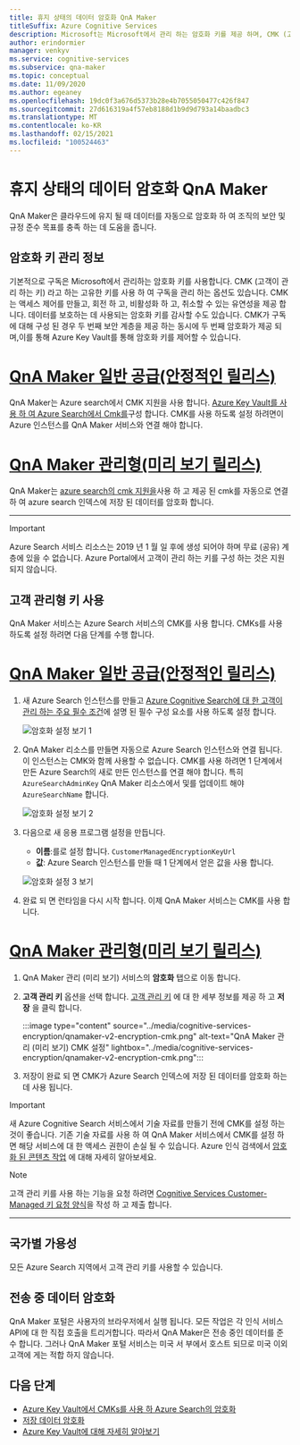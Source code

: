 ```yaml
---
title: 휴지 상태의 데이터 암호화 QnA Maker
titleSuffix: Azure Cognitive Services
description: Microsoft는 Microsoft에서 관리 하는 암호화 키를 제공 하며, CMK (고객이 관리 하는 키) 라고 하는 고유한 키를 사용 하 여 Cognitive Services 구독을 관리할 수도 있습니다. 이 문서에서는 QnA Maker에 대 한 미사용 데이터 암호화 및 CMK를 사용 하 고 관리 하는 방법을 설명 합니다.
author: erindormier
manager: venkyv
ms.service: cognitive-services
ms.subservice: qna-maker
ms.topic: conceptual
ms.date: 11/09/2020
ms.author: egeaney
ms.openlocfilehash: 19dc0f3a676d5373b28e4b7055050477c426f847
ms.sourcegitcommit: 27d616319a4f57eb8188d1b9d9d793a14baadbc3
ms.translationtype: MT
ms.contentlocale: ko-KR
ms.lasthandoff: 02/15/2021
ms.locfileid: "100524463"
---
```

# <a name="qna-maker-encryption-of-data-at-rest"></a>휴지 상태의 데이터 암호화 QnA Maker

QnA Maker은 클라우드에 유지 될 때 데이터를 자동으로 암호화 하 여 조직의 보안 및 규정 준수 목표를 충족 하는 데 도움을 줍니다.

## <a name="about-encryption-key-management"></a>암호화 키 관리 정보

기본적으로 구독은 Microsoft에서 관리하는 암호화 키를 사용합니다. CMK (고객이 관리 하는 키) 라고 하는 고유한 키를 사용 하 여 구독을 관리 하는 옵션도 있습니다. CMK는 액세스 제어를 만들고, 회전 하 고, 비활성화 하 고, 취소할 수 있는 유연성을 제공 합니다. 데이터를 보호하는 데 사용되는 암호화 키를 감사할 수도 있습니다. CMK가 구독에 대해 구성 된 경우 두 번째 보안 계층을 제공 하는 동시에 두 번째 암호화가 제공 되며,이를 통해 Azure Key Vault를 통해 암호화 키를 제어할 수 있습니다.

# <a name="qna-maker-ga-stable-release"></a>[QnA Maker 일반 공급(안정적인 릴리스)](#tab/v1)

QnA Maker는 Azure search에서 CMK 지원을 사용 합니다. [Azure Key Vault를 사용 하 여 Azure Search에서 Cmk를](../../search/search-security-manage-encryption-keys.md)구성 합니다. CMK를 사용 하도록 설정 하려면이 Azure 인스턴스를 QnA Maker 서비스와 연결 해야 합니다.

# <a name="qna-maker-managed-preview-release"></a>[QnA Maker 관리형(미리 보기 릴리스)](#tab/v2)

QnA Maker는 [azure search의 cmk 지원을](../../search/search-security-manage-encryption-keys.md)사용 하 고 제공 된 cmk를 자동으로 연결 하 여 azure search 인덱스에 저장 된 데이터를 암호화 합니다.

---

> [!IMPORTANT]
> Azure Search 서비스 리소스는 2019 년 1 월 일 후에 생성 되어야 하며 무료 (공유) 계층에 있을 수 없습니다. Azure Portal에서 고객이 관리 하는 키를 구성 하는 것은 지원 되지 않습니다.

## <a name="enable-customer-managed-keys"></a>고객 관리형 키 사용

QnA Maker 서비스는 Azure Search 서비스의 CMK를 사용 합니다. CMKs를 사용 하도록 설정 하려면 다음 단계를 수행 합니다.

# <a name="qna-maker-ga-stable-release"></a>[QnA Maker 일반 공급(안정적인 릴리스)](#tab/v1)

1. 새 Azure Search 인스턴스를 만들고 [Azure Cognitive Search에 대 한 고객이 관리 하는 주요 필수 조건](../../search/search-security-manage-encryption-keys.md#prerequisites)에 설명 된 필수 구성 요소를 사용 하도록 설정 합니다.

   ![암호화 설정 보기 1](../media/cognitive-services-encryption/qna-encryption-1.png)

2. QnA Maker 리소스를 만들면 자동으로 Azure Search 인스턴스와 연결 됩니다. 이 인스턴스는 CMK와 함께 사용할 수 없습니다. CMK를 사용 하려면 1 단계에서 만든 Azure Search의 새로 만든 인스턴스를 연결 해야 합니다. 특히 `AzureSearchAdminKey` QnA Maker 리소스에서 및를 업데이트 해야 `AzureSearchName` 합니다.

   ![암호화 설정 보기 2](../media/cognitive-services-encryption/qna-encryption-2.png)

3. 다음으로 새 응용 프로그램 설정을 만듭니다.
   * **이름**:를로 설정 합니다. `CustomerManagedEncryptionKeyUrl`
   * **값**: Azure Search 인스턴스를 만들 때 1 단계에서 얻은 값을 사용 합니다.

   ![암호화 설정 3 보기](../media/cognitive-services-encryption/qna-encryption-3.png)

4. 완료 되 면 런타임을 다시 시작 합니다. 이제 QnA Maker 서비스는 CMK를 사용 합니다.

# <a name="qna-maker-managed-preview-release"></a>[QnA Maker 관리형(미리 보기 릴리스)](#tab/v2)

1.  QnA Maker 관리 (미리 보기) 서비스의 **암호화** 탭으로 이동 합니다.
2.  **고객 관리 키** 옵션을 선택 합니다. [고객 관리 키](../../storage/common/customer-managed-keys-configure-key-vault.md?tabs=portal) 에 대 한 세부 정보를 제공 하 고 **저장** 을 클릭 합니다.

     :::image type="content" source="../media/cognitive-services-encryption/qnamaker-v2-encryption-cmk.png" alt-text="QnA Maker 관리 (미리 보기) CMK 설정" lightbox="../media/cognitive-services-encryption/qnamaker-v2-encryption-cmk.png":::

3.  저장이 완료 되 면 CMK가 Azure Search 인덱스에 저장 된 데이터를 암호화 하는 데 사용 됩니다.

> [!IMPORTANT]
> 새 Azure Cognitive Search 서비스에서 기술 자료를 만들기 전에 CMK를 설정 하는 것이 좋습니다. 기존 기술 자료를 사용 하 여 QnA Maker 서비스에서 CMK를 설정 하면 해당 서비스에 대 한 액세스 권한이 손실 될 수 있습니다. Azure 인식 검색에서 [암호화 된 콘텐츠 작업](../../search/search-security-manage-encryption-keys.md#work-with-encrypted-content) 에 대해 자세히 알아보세요.

> [!NOTE]
> 고객 관리 키를 사용 하는 기능을 요청 하려면 [Cognitive Services Customer-Managed 키 요청 양식](https://aka.ms/cogsvc-cmk)을 작성 하 고 제출 합니다.

---

## <a name="regional-availability"></a>국가별 가용성

모든 Azure Search 지역에서 고객 관리 키를 사용할 수 있습니다.

## <a name="encryption-of-data-in-transit"></a>전송 중 데이터 암호화

QnA Maker 포털은 사용자의 브라우저에서 실행 됩니다. 모든 작업은 각 인식 서비스 API에 대 한 직접 호출을 트리거합니다. 따라서 QnA Maker은 전송 중인 데이터를 준수 합니다.
그러나 QnA Maker 포털 서비스는 미국 서 부에서 호스트 되므로 미국 이외 고객에 게는 적합 하지 않습니다. 

## <a name="next-steps"></a>다음 단계

* [Azure Key Vault에서 CMKs를 사용 하 Azure Search의 암호화](../../search/search-security-manage-encryption-keys.md)
* [저장 데이터 암호화](../../security/fundamentals/encryption-atrest.md)
* [Azure Key Vault에 대해 자세히 알아보기](../../key-vault/general/overview.md)